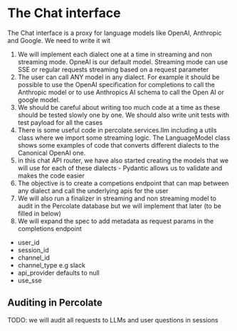 # The Chat interface

The Chat interface is a proxy for language models like OpenAI, Anthropic and Google. We need to write it wit

1. We will implement each dialect one at a time in streaming and non streaming mode. OpneAI is our default model. Streaming mode can use SSE or regular requests streaming based on a request parameter
2. The user can call ANY model in any dialect. For example it should be possible to use the OpenAI specification for completions to call the Anthropic model or to use Anthropics AI schema to call the Open AI or google model.
3. We should be careful about writing too much code at a time as these should be tested slowly one by one. We should also write unit tests with test payload for all the cases
4. There is some useful code in percolate.services.llm including a utils class where we import some streaming logic. The LanguageModel class shows some examples of code that converts different dialects to the Canonical OpenAI one.
5. in this chat API router, we have also started creating the models that we will use for each of these dialects - Pydantic allows us to validate and makes the code easier
6. The objective is to create a competions endpoint that can map between any dialect and call the underlying apis for the user
7. We will also run a finalizer in streaming and non streaming model to audit in the Percolate database but we will implement that later (to be filled in below)
8. We will expand the spec to add metadata as request params in the completions endpoint

- user_id
- session_id
- channel_id
- channel_type e.g slack
- api_provider defaults to null 
- use_sse 

## Auditing in Percolate
TODO: we will audit all requests to LLMs and user questions in sessions 